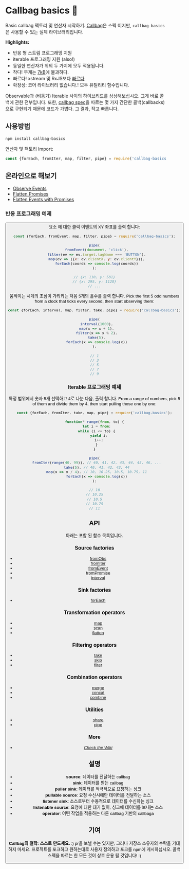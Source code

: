 # Callbag basics 👜

Basic callbag 팩토리 및 연산자 시작하기. [Callbag](https://github.com/callbag/callbag)은 스펙 이지만, `callbag-basics`은 사용할 수 있는 실제 라이브러리입니다.

**Highlights:**

- 반응 형 스트림 프로그래밍 지원
- iterable 프로그래밍 지원 (also!)
- 동일한 연산자가 위의 두 가지에 모두 적용됩니다.
- 작다! 무게는 [7kB](https://github.com/staltz/callbag-basics/tree/master/dist)에 불과하다.
- 빠르다! xstream 및 RxJS보다 [빠르다](https://github.com/staltz/callbag-basics/tree/master/perf)
- 확장성: 코어 라이브러리 없습니다.! 모두 유틸리티 함수입니다.

Observable과 (비동기) Iterable 사이의 하이브리드를 상상해보십시오. 그게 바로 콜백에 관한 전부입니다. 또한, [callbag spec](https://github.com/callbag/callbag)을 따르는 몇 가지 간단한 콜백(callbacks)으로 구현되기 때문에 코드가 가볍다. 그 결과, 작고 빠릅니다.

## 사용방법

`npm install callbag-basics`

연산자 및 팩토리 Import:

```js
const {forEach, fromIter, map, filter, pipe} = require('callbag-basics');
```

## 온라인으로 해보기

- [Observe Events](https://codesandbox.io/s/p5jwlp0x07)
- [Flatten Promises](https://codesandbox.io/s/1o8ykm56o4)
- [Flatten Events with Promises](https://codesandbox.io/s/m32m21v59x)

### 반응 프로그래밍 예제

<button>요소 에 대한 클릭 이벤트의 XY 좌표를 출력 합니다:

```js
const {forEach, fromEvent, map, filter, pipe} = require('callbag-basics');

pipe(
  fromEvent(document, 'click'),
  filter(ev => ev.target.tagName === 'BUTTON'),
  map(ev => ({x: ev.clientX, y: ev.clientY})),
  forEach(coords => console.log(coords))
);

// {x: 110, y: 581}
// {x: 295, y: 1128}
// ...
```

움직이는 시계의 초심이 가리키는 처음 5개의 홀수를 출력 합니다.
Pick the first 5 odd numbers from a clock that ticks every second, then start observing them:

```js
const {forEach, interval, map, filter, take, pipe} = require('callbag-basics');

pipe(
  interval(1000),
  map(x => x + 1),
  filter(x => x % 2),
  take(5),
  forEach(x => console.log(x))
);

// 1
// 3
// 5
// 7
// 9
```

### Iterable 프로그래밍 예제

특정 범위에서 숫자 5개 선택하고 4로 나눈 다음, 출력 합니다.
From a range of numbers, pick 5 of them and divide them by 4, then start pulling those one by one:

```js
const {forEach, fromIter, take, map, pipe} = require('callbag-basics');

function* range(from, to) {
  let i = from;
  while (i <= to) {
    yield i;
    i++;
  }
}

pipe(
  fromIter(range(40, 99)), // 40, 41, 42, 43, 44, 45, 46, ...
  take(5), // 40, 41, 42, 43, 44
  map(x => x / 4), // 10, 10.25, 10.5, 10.75, 11
  forEach(x => console.log(x))
);

// 10
// 10.25
// 10.5
// 10.75
// 11
```

## API

아래는 포함 된 함수 목록입니다.

### Source factories

- [fromObs](https://github.com/staltz/callbag-from-obs)
- [fromIter](https://github.com/staltz/callbag-from-iter)
- [fromEvent](https://github.com/staltz/callbag-from-event)
- [fromPromise](https://github.com/staltz/callbag-from-promise)
- [interval](https://github.com/staltz/callbag-interval)

### Sink factories

- [forEach](https://github.com/staltz/callbag-for-each)

### Transformation operators

- [map](https://github.com/staltz/callbag-map)
- [scan](https://github.com/staltz/callbag-scan)
- [flatten](https://github.com/staltz/callbag-flatten)

### Filtering operators

- [take](https://github.com/staltz/callbag-take)
- [skip](https://github.com/staltz/callbag-skip)
- [filter](https://github.com/staltz/callbag-filter)

### Combination operators

- [merge](https://github.com/staltz/callbag-merge)
- [concat](https://github.com/staltz/callbag-concat)
- [combine](https://github.com/staltz/callbag-combine)

### Utilities

- [share](https://github.com/staltz/callbag-share)
- [pipe](https://github.com/staltz/callbag-pipe)

### More

- [*Check the Wiki*](https://github.com/callbag/callbag/wiki)

## 설명

- **source**: 데이터를 전달하는 callbag
- **sink**: 데이터를 받는 callbag
- **puller sink**: 데이터를 적극적으로 요청하는 싱크
- **pullable source**: 요청 수신시에만 데이터를 전달하는 소스
- **listener sink**: 소스로부터 수동적으로 데이터를 수신하는 싱크
- **listenable source**: 요청에 대한 대기 없이, 싱크에 데이터를 보내는 소스
- **operator**: 어떤 작업을 적용하는 다른 callbag 기반의 callbaga

## 기여

**Callbag의 철학: 스스로 만드세요.** :)
pr을 보낼 수는 있지만, 그러나 저장소 소유자의 수락을 기대하지 마세요. 프로젝트를 포크하고 원하는대로 사용자 정의하고 포크를 npm에 게시하십시오. 콜백 스펙을 따르는 한 모든 것이 상호 운용 될 것입니다! :)

